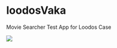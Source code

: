 # loodosVaka
Movie Searcher Test App for Loodos Case


![](https://lh3.googleusercontent.com/u/0/drive-viewer/AFGJ81qUTuKEJtQqundtgzvh8iERyR7eHfGE05d7CQyC7zJj1fuY77jFKjMz428oG7NWQxm5fcwW4Y95drA70Y3-JzEjMeWnPQ=w1920-h961)
